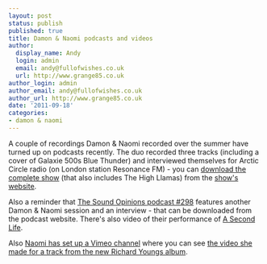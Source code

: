 ```yaml
---
layout: post
status: publish
published: true
title: Damon & Naomi podcasts and videos
author:
  display_name: Andy
  login: admin
  email: andy@fullofwishes.co.uk
  url: http://www.grange85.co.uk
author_login: admin
author_email: andy@fullofwishes.co.uk
author_url: http://www.grange85.co.uk
date: '2011-09-18'
categories:
- damon & naomi
---
```

<p>A couple of recordings Damon & Naomi recorded over the summer have turned up on podcasts recently. The duo recorded three tracks (including a cover of Galaxie 500s Blue Thunder) and interviewed themselves for Arctic Circle radio (on London station Resonance FM) - you can <a href="http://www.jointhecircle.net/radio/?p=1578">download the complete show</a> (that also includes The High Llamas) from the <a href="http://www.jointhecircle.net/radio/?p=1578">show's website</a>. </p>
<p>Also a reminder that <a href="http://www.soundopinions.org/shownotes/2011/081211/shownotes.html">The Sound Opinions podcast #298</a> features another Damon & Naomi session and an interview - that can be downloaded from the podcast website. There's also video of their performance of <a href="http://vimeo.com/27600990">A Second Life</a>.</p>
<p>Also <a href="http://www.vimeo.com/naomiyang">Naomi has set up a Vimeo channel</a> where you can see <a href="http://www.vimeo.com/27844681">the video she made for a track from the new Richard Youngs album</a>.</p>
